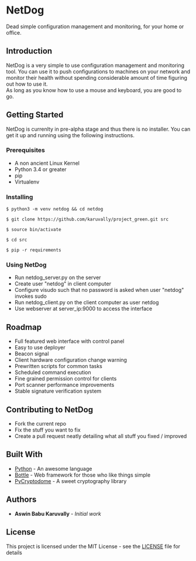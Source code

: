 # NetDog 

Dead simple configuration management and monitoring, for your home or office.

## Introduction

NetDog is a very simple to use configuration management and monitoring tool. You
can use it to push configurations to machines on your network and monitor their
health without spending considerable amount of time figuring out how to use it.  
As long as you know how to use a mouse and keyboard, you are good to go.

## Getting Started

NetDog is currenlty in pre-alpha stage and thus there is no installer. You can
get it up and running using the following instructions.

### Prerequisites

- A non ancient Linux Kernel
- Python 3.4 or greater 
- pip
- Virtualenv

### Installing

    $ python3 -m venv netdog && cd netdog

    $ git clone https://github.com/karuvally/project_green.git src

    $ source bin/activate

    $ cd src 

    $ pip -r requirements 

### Using NetDog

- Run netdog_server.py on the server
- Create user "netdog" in client computer
- Configure visudo such that no password is asked when user "netdog" invokes sudo
- Run netdog_client.py on the client computer as user netdog
- Use webserver at server_ip:9000 to access the interface

## Roadmap  

- Full featured web interface with control panel
- Easy to use deployer
- Beacon signal
- Client hardware configuration change warning
- Prewritten scripts for common tasks
- Scheduled command execution
- Fine grained permission control for clients
- Port scanner performance improvements
- Stable signature verification system

## Contributing to NetDog

- Fork the current repo
- Fix the stuff you want to fix
- Create a pull request neatly detailing what all stuff you fixed / improved

## Built With

* [Python](http://www.python.org) - An awesome language
* [Bottle](https://bottlepy.org) - Web framework for those who like things simple
* [PyCryptodome](https://github.com/Legrandin/pycryptodome) - A sweet cryptography library

## Authors

* **Aswin Babu Karuvally** - *Initial work*

## License

This project is licensed under the MIT License - see the
[LICENSE](LICENSE) file for details

